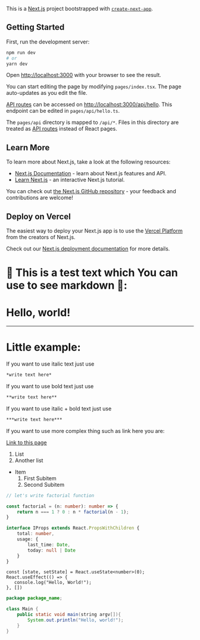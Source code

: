 This is a [Next.js](https://nextjs.org/) project bootstrapped with [`create-next-app`](https://github.com/vercel/next.js/tree/canary/packages/create-next-app).

## Getting Started

First, run the development server:

```bash
npm run dev
# or
yarn dev
```

Open [http://localhost:3000](http://localhost:3000) with your browser to see the result.

You can start editing the page by modifying `pages/index.tsx`. The page auto-updates as you edit the file.

[API routes](https://nextjs.org/docs/api-routes/introduction) can be accessed on [http://localhost:3000/api/hello](http://localhost:3000/api/hello). This endpoint can be edited in `pages/api/hello.ts`.

The `pages/api` directory is mapped to `/api/*`. Files in this directory are treated as [API routes](https://nextjs.org/docs/api-routes/introduction) instead of React pages.

## Learn More

To learn more about Next.js, take a look at the following resources:

- [Next.js Documentation](https://nextjs.org/docs) - learn about Next.js features and API.
- [Learn Next.js](https://nextjs.org/learn) - an interactive Next.js tutorial.

You can check out [the Next.js GitHub repository](https://github.com/vercel/next.js/) - your feedback and contributions are welcome!

## Deploy on Vercel

The easiest way to deploy your Next.js app is to use the [Vercel Platform](https://vercel.com/new?utm_medium=default-template&filter=next.js&utm_source=create-next-app&utm_campaign=create-next-app-readme) from the creators of Next.js.

Check out our [Next.js deployment documentation](https://nextjs.org/docs/deployment) for more details.

# 🔴 This is a test text which You can use to see markdown 🔴:

# Hello, world!
___

# Little example:
If you want to use italic text just use 
```markdown
*write text here*
```
If you want to use bold text just use 
```markdown
**write text here**
```
If you want to use italic + bold text just use 
```markdown
***write text here***
```

If you want to use more complex thing such as link here you are:

[Link to this page](http://localhost:3000)

1. List
2. Another list
* Item
    1. First Subitem
    2. Second Subitem

```ts	
// let's write factorial function 

const factorial = (n: number): number => {
	return n === 1 ? 0 : n * factorial(n - 1);
}

interface IProps extends React.PropsWithChildren {
    total: number,
    usage: {
        last_time: Date,
        today: null | Date
    }
}

```

```tsx
const [state, setState] = React.useState<number>(0);
React.useEffect(() => {
   console.log("Hello, World!");
}, [])
```

```java
package package_name;

class Main {
    public static void main(string argv[]){
        System.out.println("Hello, world!");
    }
}
```
